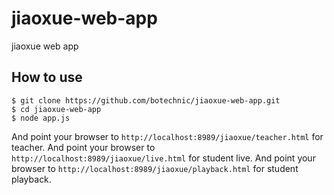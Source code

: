 # jiaoxue-web-app

jiaoxue web app

## How to use

```
$ git clone https://github.com/botechnic/jiaoxue-web-app.git
$ cd jiaoxue-web-app
$ node app.js
```

And point your browser to `http://localhost:8989/jiaoxue/teacher.html` for teacher. 
And point your browser to `http://localhost:8989/jiaoxue/live.html` for student live. 
And point your browser to `http://localhost:8989/jiaoxue/playback.html` for student playback. 
